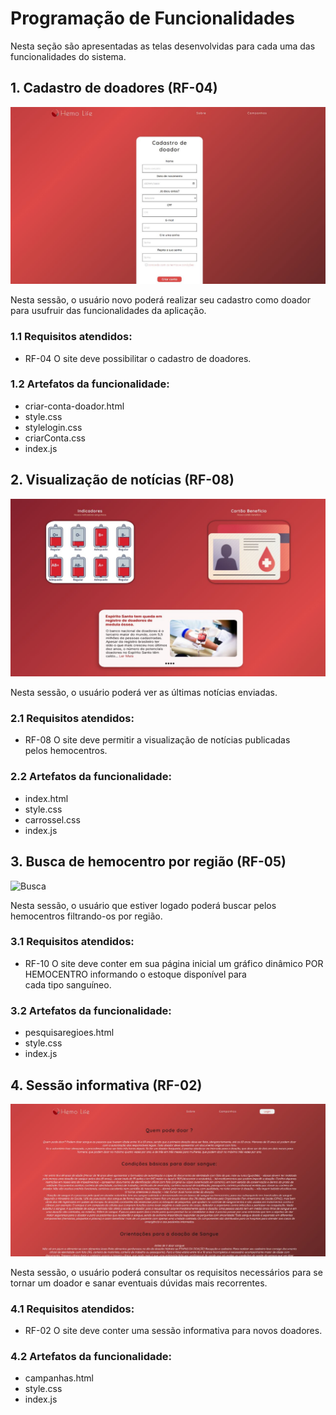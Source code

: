 # Programação de Funcionalidades
Nesta seção são apresentadas as telas desenvolvidas para cada uma das funcionalidades do sistema.

## 1. Cadastro de doadores (RF-04)

![Cadastro de doadores](https://github.com/ICEI-PUC-Minas-PMV-ADS/pmv-ads-2022-2-e1-proj-web-t2-hemolife/blob/main/docs/img/cadastro-doador.jpg)

Nesta sessão, o usuário novo poderá realizar seu cadastro como doador para usufruir das funcionalidades da aplicação.

### 1.1 Requisitos atendidos:
* RF-04 	O site deve possibilitar o cadastro de doadores. 

### 1.2 Artefatos da funcionalidade:

* criar-conta-doador.html
* style.css
* stylelogin.css
* criarConta.css
* index.js 

## 2. Visualização de notícias (RF-08)

![Notícias](https://github.com/ICEI-PUC-Minas-PMV-ADS/pmv-ads-2022-2-e1-proj-web-t2-hemolife/blob/main/docs/img/noticias.jpg)

Nesta sessão, o usuário poderá ver as últimas notícias enviadas.

### 2.1 Requisitos atendidos:
* RF-08  O site deve permitir a visualização de notícias publicadas pelos hemocentros.

### 2.2 Artefatos da funcionalidade:

* index.html
* style.css
* carrossel.css
* index.js 

## 3. Busca de hemocentro por região (RF-05)

![Busca](https://github.com/ICEI-PUC-Minas-PMV-ADS/pmv-ads-2022-2-e1-proj-web-t2-hemolife/blob/main/docs/img/BuscaRegi%C3%A3o.jpg)

Nesta sessão, o usuário que estiver logado poderá buscar pelos hemocentros filtrando-os por região.

### 3.1 Requisitos atendidos:
* RF-10 	O site deve conter em sua página inicial um gráfico dinâmico POR HEMOCENTRO informando o estoque disponível para cada tipo sanguíneo.


### 3.2 Artefatos da funcionalidade:

* pesquisaregioes.html
* style.css
* index.js 

## 4. Sessão informativa (RF-02)
![Campanhas](https://github.com/ICEI-PUC-Minas-PMV-ADS/pmv-ads-2022-2-e1-proj-web-t2-hemolife/blob/main/docs/img/campanhas.jpg)

Nesta sessão, o usuário poderá consultar os requisitos necessários para se tornar um doador e sanar eventuais dúvidas mais recorrentes.

### 4.1 Requisitos atendidos:
* RF-02 	O site deve conter uma sessão informativa para novos doadores.


### 4.2 Artefatos da funcionalidade:

* campanhas.html
* style.css
* index.js 
